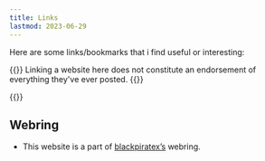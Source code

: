 ```yaml
---
title: Links
lastmod: 2023-06-29
---
```


Here are some links/bookmarks that i find useful or interesting:


{{<note title="Disclaimer">}}
Linking a website here does not constitute an endorsement of everything they've ever posted.
{{</note>}}

{{<links>}}

## Webring
- This website is a part of [blackpiratex’s]() webring.

